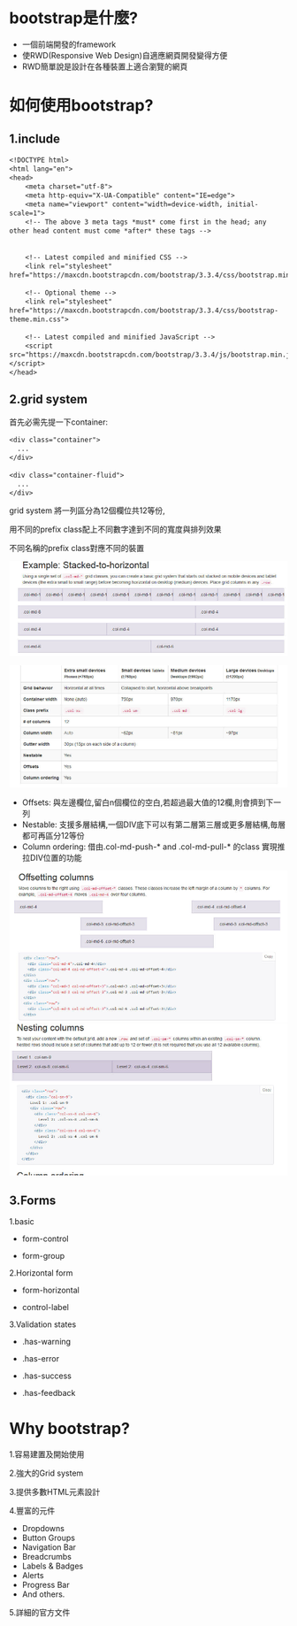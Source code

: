 bootstrap是什麼?  
===============
*	一個前端開發的framework 
*	使RWD(Responsive Web Design)自適應網頁開發變得方便
*	RWD簡單說是設計在各種裝置上適合瀏覽的網頁  
    
如何使用bootstrap?
=================

1.include
----------
	<!DOCTYPE html>   
	<html lang="en">
	<head>
	    <meta charset="utf-8">
	    <meta http-equiv="X-UA-Compatible" content="IE=edge">   
	    <meta name="viewport" content="width=device-width, initial-scale=1">
	    <!-- The above 3 meta tags *must* come first in the head; any other head content must come *after* these tags -->


		<!-- Latest compiled and minified CSS -->
		<link rel="stylesheet" href="https://maxcdn.bootstrapcdn.com/bootstrap/3.3.4/css/bootstrap.min.css">

		<!-- Optional theme -->
		<link rel="stylesheet" href="https://maxcdn.bootstrapcdn.com/bootstrap/3.3.4/css/bootstrap-theme.min.css">

		<!-- Latest compiled and minified JavaScript -->
		<script src="https://maxcdn.bootstrapcdn.com/bootstrap/3.3.4/js/bootstrap.min.js"></script>
	</head>



2.grid system
--------------

首先必需先提一下container:

	<div class="container">
	  ...
	</div>
	
	<div class="container-fluid">
	  ...
	</div>



grid system 將一列區分為12個欄位共12等份,  

用不同的prefix class配上不同數字達到不同的寬度與排列效果	

不同名稱的prefix class對應不同的裝置   

![img1](images/demo1.jpg	"demo")
  
![img1](images/demo2.jpg	"demo")

*	Offsets:
		與左邊欄位,留白n個欄位的空白,若超過最大值的12欄,則會擠到下一列
*	Nestable:
		支援多層結構,一個DIV底下可以有第二層第三層或更多層結構,毎層都可再區分12等份
*	Column ordering:
		借由.col-md-push-* and .col-md-pull-* 的class 實現推拉DIV位置的功能

![img1](images/demo3.jpg	"demo")
![img1](images/demo4.jpg	"demo")   



3.Forms
-------
1.basic

*	form-control

*	form-group


2.Horizontal form

*	form-horizontal

*	control-label
	

3.Validation states

*	.has-warning

*	.has-error

*	.has-success

*	.has-feedback
   
Why bootstrap?
=============

1.容易建置及開始使用
 
2.強大的Grid system
 
3.提供多數HTML元素設計 

4.豐富的元件

*    Dropdowns
*    Button Groups
*    Navigation Bar
*    Breadcrumbs
*    Labels & Badges
*    Alerts
*    Progress Bar
*    And others.

5.詳細的官方文件


